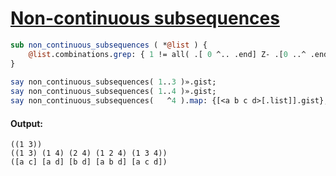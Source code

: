 [1]: https://rosettacode.org/wiki/Non-continuous_subsequences

# [Non-continuous subsequences][1]

```perl
sub non_continuous_subsequences ( *@list ) {
    @list.combinations.grep: { 1 != all( .[ 0 ^.. .end] Z- .[0 ..^ .end] ) }
}
 
say non_continuous_subsequences( 1..3 )».gist;
say non_continuous_subsequences( 1..4 )».gist;
say non_continuous_subsequences(   ^4 ).map: {[<a b c d>[.list]].gist};
```

#### Output:
```
((1 3))
((1 3) (1 4) (2 4) (1 2 4) (1 3 4))
([a c] [a d] [b d] [a b d] [a c d])
```